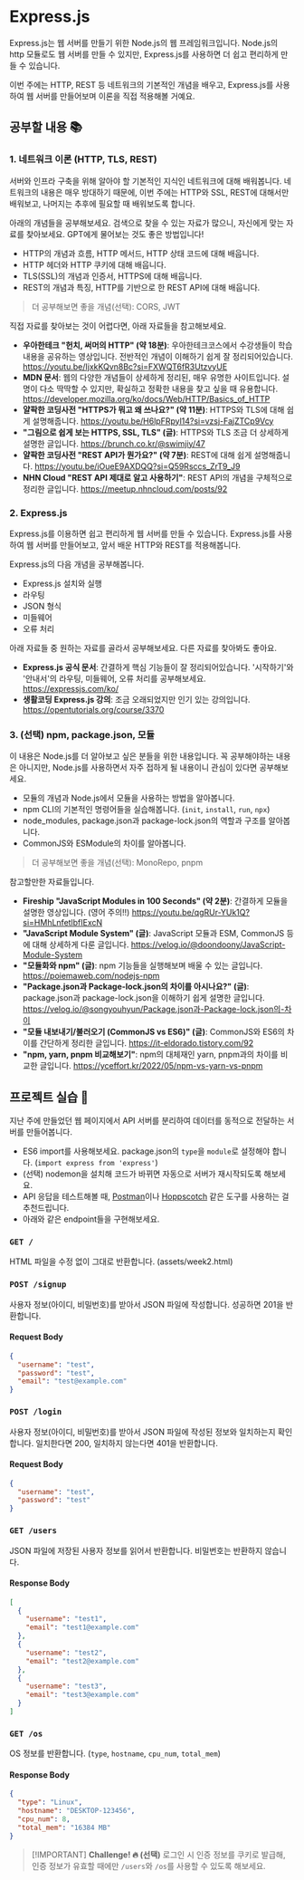 # Express.js

Express.js는 웹 서버를 만들기 위한 Node.js의 웹 프레임워크입니다. Node.js의 http 모듈로도 웹 서버를 만들 수 있지만, Express.js를 사용하면 더 쉽고 편리하게 만들 수 있습니다.

이번 주에는 HTTP, REST 등 네트워크의 기본적인 개념을 배우고, Express.js를 사용하여 웹 서버를 만들어보며 이론을 직접 적용해볼 거예요.

## 공부할 내용 📚

### 1. 네트워크 이론 (HTTP, TLS, REST)

서버와 인프라 구축을 위해 알아야 할 기본적인 지식인 네트워크에 대해 배워봅니다. 네트워크의 내용은 매우 방대하기 때문에, 이번 주에는 HTTP와 SSL, REST에 대해서만 배워보고, 나머지는 추후에 필요할 때 배워보도록 합니다.

아래의 개념들을 공부해보세요. 검색으로 찾을 수 있는 자료가 많으니, 자신에게 맞는 자료를 찾아보세요. GPT에게 물어보는 것도 좋은 방법입니다!

- HTTP의 개념과 흐름, HTTP 메서드, HTTP 상태 코드에 대해 배웁니다.
- HTTP 헤더와 HTTP 쿠키에 대해 배웁니다.
- TLS(SSL)의 개념과 인증서, HTTPS에 대해 배웁니다.
- REST의 개념과 특징, HTTP를 기반으로 한 REST API에 대해 배웁니다.

> 더 공부해보면 좋을 개념(선택): CORS, JWT

직접 자료를 찾아보는 것이 어렵다면, 아래 자료들을 참고해보세요.

- **우아한테크 "헌치, 써머의 HTTP" (약 18분)**: 우아한테크코스에서 수강생들이 학습 내용을 공유하는 영상입니다. 전반적인 개념이 이해하기 쉽게 잘 정리되어있습니다. https://youtu.be/IjxkKQvn8Bc?si=FXWQT6fR3UtzvyUE
- **MDN 문서**: 웹의 다양한 개념들이 상세하게 정리된, 매우 유명한 사이트입니다. 설명이 다소 딱딱할 수 있지만, 확실하고 정확한 내용을 찾고 싶을 때 유용합니다. https://developer.mozilla.org/ko/docs/Web/HTTP/Basics_of_HTTP
- **얄팍한 코딩사전 "HTTPS가 뭐고 왜 쓰나요?" (약 11분)**: HTTPS와 TLS에 대해 쉽게 설명해줍니다. https://youtu.be/H6lpFRpyl14?si=vzsj-FajZTCp9Vcy
- **"그림으로 쉽게 보는 HTTPS, SSL, TLS" (글)**: HTTPS와 TLS 조금 더 상세하게 설명한 글입니다. https://brunch.co.kr/@swimjiy/47
- **얄팍한 코딩사전 "REST API가 뭔가요?" (약 7분)**: REST에 대해 쉽게 설명해줍니다. https://youtu.be/iOueE9AXDQQ?si=Q59Rsccs_ZrT9_J9
- **NHN Cloud "REST API 제대로 알고 사용하기"**: REST API의 개념을 구체적으로 정리한 글입니다. https://meetup.nhncloud.com/posts/92

### 2. Express.js

Express.js를 이용하면 쉽고 편리하게 웹 서버를 만들 수 있습니다. Express.js를 사용하여 웹 서버를 만들어보고, 앞서 배운 HTTP와 REST를 적용해봅니다.

Express.js의 다음 개념을 공부해봅니다.

- Express.js 설치와 실행
- 라우팅
- JSON 형식
- 미들웨어
- 오류 처리

아래 자료들 중 원하는 자료를 골라서 공부해보세요. 다른 자료를 찾아봐도 좋아요.

- **Express.js 공식 문서**: 간결하게 핵심 기능들이 잘 정리되어있습니다. '시작하기'와 '안내서'의 라우팅, 미들웨어, 오류 처리를 공부해보세요. https://expressjs.com/ko/
- **생활코딩 Express.js 강의**: 조금 오래되었지만 인기 있는 강의입니다. https://opentutorials.org/course/3370

### 3. (선택) npm, package.json, 모듈

이 내용은 Node.js를 더 알아보고 싶은 분들을 위한 내용입니다. 꼭 공부해야하는 내용은 아니지만, Node.js를 사용하면서 자주 접하게 될 내용이니 관심이 있다면 공부해보세요.

- 모듈의 개념과 Node.js에서 모듈을 사용하는 방법을 알아봅니다.
- npm CLI의 기본적인 명령어들을 실습해봅니다. (`init`, `install`, `run`, `npx`)
- node_modules, package.json과 package-lock.json의 역할과 구조를 알아봅니다.
- CommonJS와 ESModule의 차이를 알아봅니다.

> 더 공부해보면 좋을 개념(선택): MonoRepo, pnpm

참고할만한 자료들입니다.

- **Fireship "JavaScript Modules in 100 Seconds" (약 2분)**: 간결하게 모듈을 설명한 영상입니다. (영어 주의!!) https://youtu.be/qgRUr-YUk1Q?si=HMhLnfetlbfIExcN
- **"JavaScript Module System" (글)**: JavaScript 모듈과 ESM, CommonJS 등에 대해 상세하게 다룬 글입니다. https://velog.io/@doondoony/JavaScript-Module-System
- **"모듈화와 npm" (글)**: npm 기능들을 실행해보며 배울 수 있는 글입니다. https://poiemaweb.com/nodejs-npm
- **"Package.json과 Package-lock.json의 차이를 아시나요?" (글)**: package.json과 package-lock.json을 이해하기 쉽게 설명한 글입니다. https://velog.io/@songyouhyun/Package.json과-Package-lock.json의-차이
- **"모듈 내보내기/불러오기 (CommonJS vs ES6)" (글)**: CommonJS와 ES6의 차이를 간단하게 정리한 글입니다. https://it-eldorado.tistory.com/92
- **"npm, yarn, pnpm 비교해보기"**: npm의 대체재인 yarn, pnpm과의 차이를 비교한 글입니다. https://yceffort.kr/2022/05/npm-vs-yarn-vs-pnpm

## 프로젝트 실습 🎈

지난 주에 만들었던 웹 페이지에서 API 서버를 분리하여 데이터를 동적으로 전달하는 서버를 만들어봅니다.

- ES6 import를 사용해보세요. package.json의 `type`을 `module`로 설정해야 합니다. (`import express from 'express'`)
- (선택) nodemon을 설치해 코드가 바뀌면 자동으로 서버가 재시작되도록 해보세요.
- API 응답을 테스트해볼 때, [Postman](https://www.postman.com/)이나 [Hoppscotch](https://hoppscotch.io/) 같은 도구를 사용하는 걸 추천드립니다.
- 아래와 같은 endpoint들을 구현해보세요.

### `GET /`

HTML 파일을 수정 없이 그대로 반환합니다. (assets/week2.html)

### `POST /signup`

사용자 정보(아이디, 비밀번호)를 받아서 JSON 파일에 작성합니다. 성공하면 201을 반환합니다.

#### Request Body

```json
{
  "username": "test",
  "password": "test",
  "email": "test@example.com"
}
```

### `POST /login`

사용자 정보(아이디, 비밀번호)를 받아서 JSON 파일에 작성된 정보와 일치하는지 확인합니다. 일치한다면 200, 일치하지 않는다면 401을 반환합니다.

#### Request Body

```json
{
  "username": "test",
  "password": "test"
}
```

### `GET /users`

JSON 파일에 저장된 사용자 정보를 읽어서 반환합니다. 비밀번호는 반환하지 않습니다.

#### Response Body

```json
[
  {
    "username": "test1",
    "email": "test1@example.com"
  },
  {
    "username": "test2",
    "email": "test2@example.com"
  },
  {
    "username": "test3",
    "email": "test3@example.com"
  }
]
```

### `GET /os`

OS 정보를 반환합니다. (`type`, `hostname`, `cpu_num`, `total_mem`)

#### Response Body

```json
{
  "type": "Linux",
  "hostname": "DESKTOP-123456",
  "cpu_num": 8,
  "total_mem": "16384 MB"
}
```

> [!IMPORTANT] **Challenge! 🔥 (선택)**
> 로그인 시 인증 정보를 쿠키로 발급해, 인증 정보가 유효할 때에만 `/users`와 `/os`를 사용할 수 있도록 해보세요.
